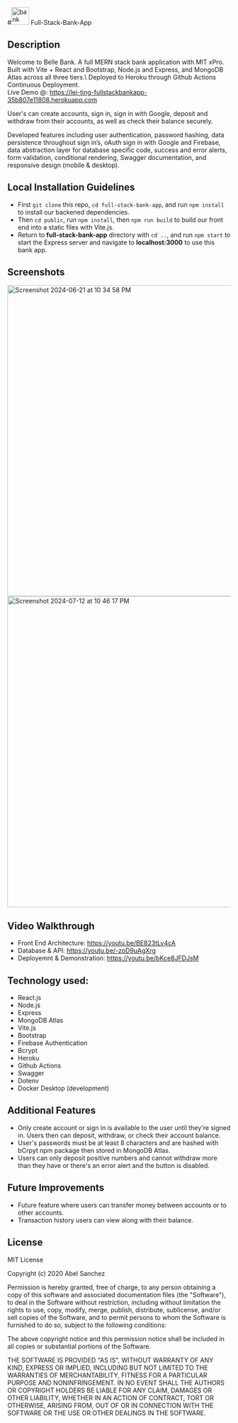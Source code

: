 #<img width="40px" alt="bank" src="https://github.com/user-attachments/assets/bebf05da-7ed3-4347-8dd5-c2e286c193f6" /> Full-Stack-Bank-App

## Description 

Welcome to Belle Bank. A full MERN stack bank application with MIT xPro. Built with Vite + React and Bootstrap, Node.js and Express, and MongoDB Atlas across all three tiers.\ Deployed to Heroku through Github Actions Continuous Deployment.\
Live Demo @: https://lei-ting-fullstackbankapp-35b807e11808.herokuapp.com

User's can create accounts, sign in, sign in with Google, deposit and withdraw from their accounts, as well as check their balance securely. 

Developed features including user authentication, password hashing, data persistence throughout sign in’s, oAuth sign in with Google and Firebase, data abstraction layer for database specific code, success and error alerts, form validation, conditional rendering, Swagger documentation, and responsive design (mobile & desktop). 

## Local Installation Guidelines

- First `git clone` this repo, `cd full-stack-bank-app`, and run `npm install` to install our backened dependencies. 
- Then `cd public`, run `npm install`, then `npm run build` to build our front end into a static files with Vite.js.
- Return to **full-stack-bank-app** directory with `cd ..`, and run `npm start` to start the Express server and navigate to **localhost:3000** to use this bank app. 

## Screenshots

<img width="700" alt="Screenshot 2024-06-21 at 10 34 58 PM" src="https://github.com/isabelleting/full-stack-bank-app/assets/144510802/06dc0659-cd5e-47e5-b4c8-f42e19a0cfbe">
<img width="700" alt="Screenshot 2024-07-12 at 10 46 17 PM" src="https://github.com/user-attachments/assets/f0bed94f-76ab-443e-8ce0-5ebeef8952b8">

## Video Walkthrough

- Front End Architecture: https://youtu.be/BE823tLv4cA 
- Database & API: https://youtu.be/-zoD9uAgXrg 
- Deployemnt & Demonstration: https://youtu.be/bKce8JFDJsM 

## Technology used: 

- React.js
- Node.js
- Express
- MongoDB Atlas
- Vite.js
- Bootstrap
- Firebase Authentication
- Bcrypt
- Heroku
- Github Actions
- Swagger
- Dotenv
- Docker Desktop (development)

## Additional Features

- Only create account or sign in is available to the user until they're signed in. Users then can deposit, withdraw, or check their account balance. 
- User's passwords must be at least 8 characters and are hashed with bCrpyt npm package then stored in MongoDB Atlas.
- Users can only deposit positive numbers and cannot withdraw more than they have or there's an error alert and the button is disabled. 

## Future Improvements

- Future feature where users can transfer money between accounts or to other accounts. 
- Transaction history users can view along with their balance. 

## License

MIT License

Copyright (c) 2020 Abel Sanchez

Permission is hereby granted, free of charge, to any person obtaining a copy
of this software and associated documentation files (the "Software"), to deal
in the Software without restriction, including without limitation the rights
to use, copy, modify, merge, publish, distribute, sublicense, and/or sell
copies of the Software, and to permit persons to whom the Software is
furnished to do so, subject to the following conditions:

The above copyright notice and this permission notice shall be included in all
copies or substantial portions of the Software.

THE SOFTWARE IS PROVIDED "AS IS", WITHOUT WARRANTY OF ANY KIND, EXPRESS OR
IMPLIED, INCLUDING BUT NOT LIMITED TO THE WARRANTIES OF MERCHANTABILITY,
FITNESS FOR A PARTICULAR PURPOSE AND NONINFRINGEMENT. IN NO EVENT SHALL THE
AUTHORS OR COPYRIGHT HOLDERS BE LIABLE FOR ANY CLAIM, DAMAGES OR OTHER
LIABILITY, WHETHER IN AN ACTION OF CONTRACT, TORT OR OTHERWISE, ARISING FROM,
OUT OF OR IN CONNECTION WITH THE SOFTWARE OR THE USE OR OTHER DEALINGS IN THE
SOFTWARE.
